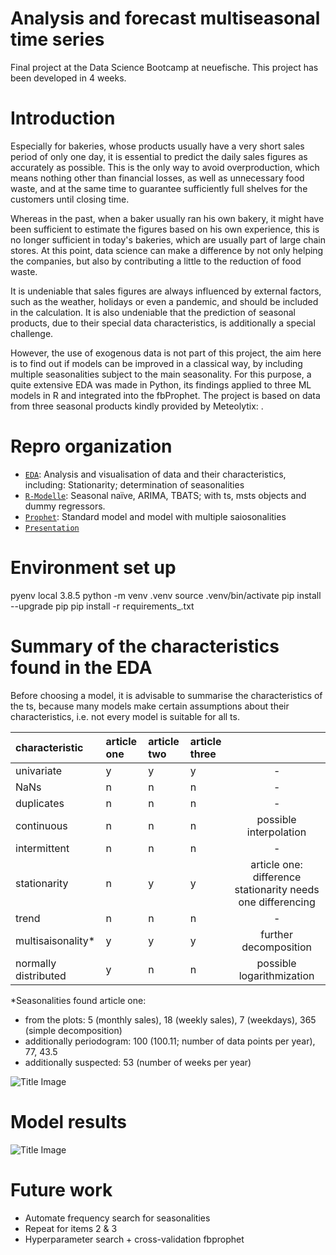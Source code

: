 # Analysis and forecast multiseasonal time series

Final project at the Data Science Bootcamp at neuefische. This project has been developed in 4 weeks.

# Introduction
Especially for bakeries, whose products usually have a very short sales period of only one day, it is essential to predict the daily sales figures as accurately as possible. This is the only way to avoid overproduction, which means nothing other than financial losses, as well as unnecessary food waste, and at the same time to guarantee sufficiently full shelves for the customers until closing time.

Whereas in the past, when a baker usually ran his own bakery, it might have been sufficient to estimate the figures based on his own experience, this is no longer sufficient in today's bakeries, which are usually part of large chain stores.  At this point, data science can make a difference by not only helping the companies, but also by contributing a little to the reduction of food waste.

It is undeniable that sales figures are always influenced by external factors, such as the weather, holidays or even a pandemic, and should be included in the calculation. It is also undeniable that the prediction of seasonal products, due to their special data characteristics, is additionally a special challenge.

 However, the use of exogenous data is not part of this project, the aim here is to find out if models can be improved in a classical way, by including multiple seasonalities subject to the main seasonality.
For this purpose, a quite extensive EDA was made in Python, its findings applied to three ML models in R and integrated into the fbProphet.
The project is based on data from three seasonal products kindly provided by Meteolytix:
.

# Repro organization

+ [```EDA```](https://github.com/sssjggg/Capstone_seasonal_ts_/blob/main/EDA.ipynb): Analysis and visualisation of data and their characteristics, including: Stationarity; determination of seasonalities
+ [```R-Modelle```](https://github.com/sssjggg/Capstone_seasonal_ts_/blob/main/R_models.ipynb): Seasonal naïve, ARIMA, TBATS; with ts, msts objects and dummy regressors.
+ [```Prophet```](https://github.com/sssjggg/Capstone_seasonal_ts_/blob/main/Prophet.ipynb): Standard model and model with multiple saiosonalities
+ [```Presentation```](https://github.com/sssjggg/Capstone_seasonal_ts/blob/main/Presentation.pdf)

# Environment set up

pyenv local 3.8.5
python -m venv .venv
source .venv/bin/activate
pip install --upgrade pip
pip install -r requirements_.txt
# Summary of the characteristics found in the EDA 

Before choosing a model, it is advisable to summarise the characteristics of the ts, because many models make certain assumptions about their characteristics, i.e. not every model is suitable for all ts.

| characteristic | article one | article two | article three | |
| :--- | :--- | :--- | :--- | :---: |
| univariate | y | y | y | - |
| NaNs | n | n | n | - |
| duplicates | n | n | n | - |
| continuous | n | n | n | possible interpolation |
| intermittent | n | n | n | - |
| stationarity | n | y | y | article one: difference stationarity needs one differencing |
| trend | n | n | n | - |
| multisaisonality* | y | y | y | further decomposition |
| normally distributed | y | n | n | possible logarithmization |

*Seasonalities found article one: 
  + from the plots: 5 (monthly sales), 18 (weekly sales), 7 (weekdays), 365 (simple decomposition)
  + additionally periodogram: 100 (100.11; number of data points per year), 77, 43.5
  + additionally suspected: 53 (number of weeks per year)

![Title Image](https://github.com/sssjggg/Capstone_seasonal_ts_/blob/main/images/R_decompose_msts.png)
# Model results

![Title Image](https://github.com/sssjggg/Capstone_seasonal_ts_/blob/main/images/R_compare_all.png)

# Future work

+ Automate frequency search for seasonalities
+ Repeat for items 2 & 3
+ Hyperparameter search + cross-validation fbprophet
